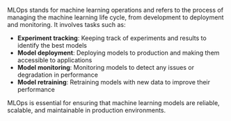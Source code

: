 MLOps stands for machine learning operations and refers to the process of managing the machine learning life cycle, from development to deployment and monitoring. It involves tasks such as:

- **Experiment tracking**: Keeping track of experiments and results to identify the best models
- **Model deployment**: Deploying models to production and making them accessible to applications
- **Model monitoring**: Monitoring models to detect any issues or degradation in performance
- **Model retraining**: Retraining models with new data to improve their performance

MLOps is essential for ensuring that machine learning models are reliable, scalable, and maintainable in production environments.